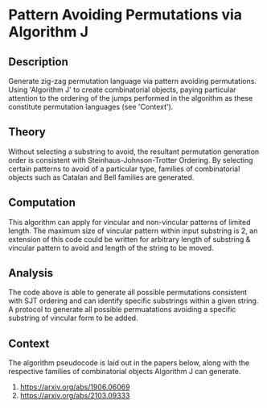 # Pattern Avoiding Permutations via Algorithm J

## Description

Generate zig-zag permutation language via pattern avoiding permutations. Using 'Algorithm J' to create combinatorial objects, paying particular attention to the ordering of the jumps performed in the algorithm as these constitute permutation languages (see 'Context').

## Theory

Without selecting a substring to avoid, the resultant permutation generation order is consistent with Steinhaus-Johnson-Trotter Ordering. By selecting certain patterns to avoid of a particular type, families of combinatorial objects such as Catalan and Bell families are generated.

## Computation

This algorithm can apply for vincular and non-vincular patterns of limited length. The maximum size of vincular pattern within input substring is 2, an extension of this code could be written for arbitrary length of substring & vincular pattern to avoid and length of the string to be moved. 

## Analysis

The code above is able to generate all possible permutations consistent with SJT ordering and can identify specific substrings within a given string. A protocol to generate all possible permuatations avoiding a specific substring of vincular form to be added.

## Context
The algorithm pseudocode is laid out in the papers below, along with the respective families of combinatorial objects Algorithm J can generate. 

1. https://arxiv.org/abs/1906.06069
2. https://arxiv.org/abs/2103.09333
